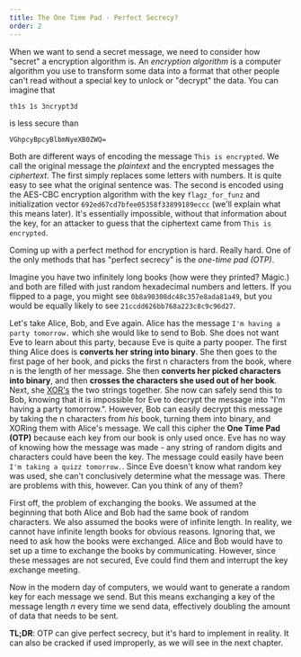 ```yaml
---
title: The One Time Pad - Perfect Secrecy?
order: 2
---
```

When we want to send a secret message, we need to consider how "secret" a encryption algorithm is. An *encryption algorithm* is a computer algorithm you use to transform some data into a format that other people can't read without a special key to unlock or "decrypt" the data. You can imagine that

``th1s 1s 3ncrypt3d``

is less secure than

``VGhpcyBpcyBlbmNyeXB0ZWQ=``

Both are different ways of encoding the message ``This is encrypted``. We call the original message the *plaintext* and the encrypted messages the *ciphertext*. The first simply replaces some letters with numbers. It is quite easy to see what the original sentence was. The second is encoded using the AES-CBC encryption algorithm with the key ``flagz_for_funz`` and initialization vector ``692ed67cd7bfee05358f33899189eccc`` (we'll explain what this means later). It's essentially impossible, without that information about the key, for an attacker to guess that the ciphertext came from ``This is encrypted``.

Coming up with a perfect method for encryption is hard. Really hard. One of the only methods that has "perfect secrecy" is the *one-time pad (OTP)*.

Imagine you have two infinitely long books (how were they printed? Magic.) and both are filled with just random hexadecimal numbers and letters. If you flipped to a page, you might see ``0b8a90308dc48c357e8ada81a49``, but you would be equally likely to see ``21ccdd626bb768a223c8c9c96d27``.

Let's take Alice, Bob, and Eve again. Alice has the message ``I'm having a party tomorrow.`` which she would like to send to Bob. She does not want Eve to learn about this party, because Eve is quite a party pooper. The first thing Alice does is **converts her string into binary**. She then goes to the first page of her book, and picks the first n characters from the book, where n is the length of her message. She then **converts her picked characters into binary**, and then **crosses the characters she used out of her book**. Next, she [XOR's](http://www.wikiwand.com/en/Exclusive_or) the two strings together. She now can safely send this to Bob, knowing that it is impossible for Eve to decrypt the message into "I'm having a party tomorrow.". However, Bob can easily decrypt this message by taking the n characters from *his* book, turning them into binary, and XORing them with Alice's message. We call this cipher the **One Time Pad (OTP)** because each key from our book is only used once. Eve has no way of knowing how the message was made - any string of random digits and characters could have been the key. The message could easily have been ``I'm taking a quizz tomorrow.``. Since Eve doesn't know what random key was used, she can't conclusively determine what the message was. There are problems with this, however. Can you think of any of them?

First off, the problem of exchanging the books. We assumed at the beginning that both Alice and Bob had the same book of random characters. We also assumed the books were of infinite length. In reality, we cannot have infinite length books for obvious reasons. Ignoring that, we need to ask how the books were exchanged. Alice and Bob would have to set up a time to exchange the books by communicating. However, since these messages are not secured, Eve could find them and interrupt the key exchange meeting.

Now in the modern day of computers, we would want to generate a random key for each message we send. But this means exchanging a key of the message length *n* every time we send data, effectively doubling the amount of data that needs to be sent.

**TL;DR**: OTP can give perfect secrecy, but it's hard to implement in reality. It can also be cracked if used improperly, as we will see in the next chapter.
